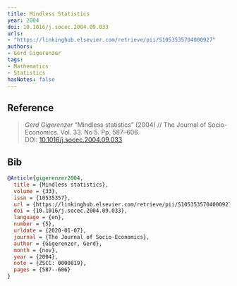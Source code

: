 ```yaml
---
title: Mindless Statistics
year: 2004
doi: 10.1016/j.socec.2004.09.033
urls:
- "https://linkinghub.elsevier.com/retrieve/pii/S1053535704000927"
authors:
- Gerd Gigerenzer
tags:
- Mathematics
- Statistics
hasNotes: false
---
```


## Reference

> <i>Gerd Gigerenzer</i> “Mindless statistics” (2004) // The Journal of Socio-Economics. Vol.&nbsp;33. No&nbsp;5. Pp.&nbsp;587–606. DOI:&nbsp;<a href='https://doi.org/10.1016/j.socec.2004.09.033'>10.1016/j.socec.2004.09.033</a>

## Bib

```bib
@Article{gigerenzer2004,
  title = {Mindless statistics},
  volume = {33},
  issn = {10535357},
  url = {https://linkinghub.elsevier.com/retrieve/pii/S1053535704000927},
  doi = {10.1016/j.socec.2004.09.033},
  language = {en},
  number = {5},
  urldate = {2020-01-07},
  journal = {The Journal of Socio-Economics},
  author = {Gigerenzer, Gerd},
  month = {nov},
  year = {2004},
  note = {ZSCC: 0000819},
  pages = {587--606}
}
```
